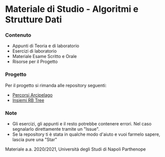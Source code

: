 # Materiale di Studio - Algoritmi e Strutture Dati

### Contenuto

- Appunti di Teoria e di laboratorio
- Esercizi di laboratorio
- Materiale Esame Scritto e Orale
- Risorse per il Progetto

### Progetto 

Per il progetto si rimanda alle repository seguenti:
- [Percorsi Arcipelago](https://github.com/dennewbie/Percorsi_Arcipelago)
- [Insiemi RB Tree](https://github.com/dennewbie/Insiemi_RBTree)

### Note

- Gli esercizi, gli appunti e il resto potrebbe contenere errori. Nel caso segnalarlo direttamente tramite un "Issue".
- Se la repository ti è stata in qualche modo d'aiuto e vuoi farmelo sapere, lascia pure una "Star"

Materiale a.a. 2020/2021, Università degli Studi di Napoli Parthenope
